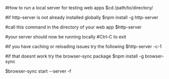 #How to run a local server for testing web apps
$cd /path/to/directory/

#if http-server is not already installed globally
$npm install -g http-server

#call this command in the directory of your web app
$http-server

#your server should now be running locally
#Ctrl-C to exit


#if you have caching or reloading issues try the following
$http-server -c-1

#if that doesnt work try the browser-sync package
$npm install -g browser-sync

$browser-sync start --server -f

